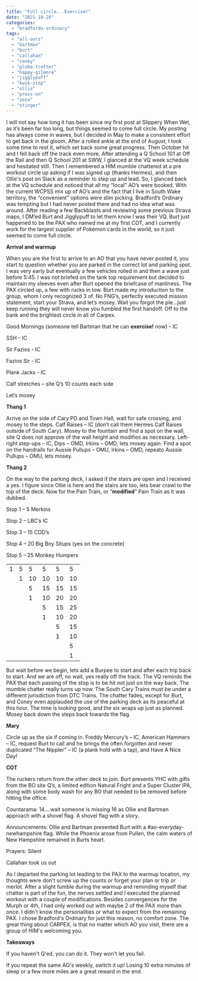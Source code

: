 ```yaml
---
title: "Full circle...Exercise!"
date: "2021-10-28"
categories: 
  - "bradfords-ordinary"
tags: 
  - "all-ours"
  - "bartman"
  - "burt"
  - "callahan"
  - "coney"
  - "globe-trotter"
  - "happy-gilmore"
  - "jigglypuff"
  - "kwik-stop"
  - "ollie"
  - "press-on"
  - "sosa"
  - "stinger"
---
```


I will not say how long it has been since my first post at Slippery When Wet, as it’s been far too long, but things seemed to come full circle. My posting has always come in waves, but I decided in May to make a consistent effort to get back in the gloom. After a rolled ankle at the end of August, I took some time to rest it, which set back some great progress. Then October hit and I fell back off the track even more. After attending a Q School 101 at Off the Rail and then Q School 201 at SWW, I glanced at the VQ week schedule and hesitated still. Then I remembered a HIM mumble chattered at a pre workout circle up asking if I was signed up (thanks Hermes), and then Ollie's post on Slack as a reminder to step up and lead. So, I glanced back at the VQ schedule and noticed that all my “local” AO’s were booked. With the current WCPSS mix up of AO’s and the fact that I live in South Wake territory, the “convenient” options were slim picking. Bradford’s Ordinary was tempting but I had never posted there and had no idea what was around. After reading a few Backblasts and reviewing some previous Strava maps, I DM’ed Burt and Jigglypuff to let them know I was their VQ. Burt just happened to be the PAX who named me at my first COT, and I currently work for the largest supplier of Pokémon cards in the world, so it just seemed to come full circle.

**Arrival and warmup**

When you are the first to arrive to an AO that you have never posted it, you start to question whether you are parked in the correct lot and parking spot. I was very early but eventually a few vehicles rolled in and then a wave just before 5:45. I was not briefed on the tank top requirement but decided to maintain my sleeves even after Burt opened the briefcase of manliness. The PAX circled up, a few with rucks in tow. Burt made my introduction to the group, whom I only recognized 3 of. No FNG’s, perfectly executed mission statement, start your Strava, and let’s mosey. Wait you forgot the ple…just keep running they will never know you fumbled the first handoff. Off to the bank and the brightest circle in all of Carpex.

Good Mornings (someone tell Bartman that he can **exercise!** now) - IC

SSH - IC

Sir Fazios - IC

Fazios Sir - IC

Plank Jacks - IC

Calf stretches – site Q’s 10 counts each side

Let’s mosey

**Thang 1**

Arrive on the side of Cary PD and Town Hall, wait for safe crossing, and mosey to the steps. Calf Raises – IC (don’t call them Hermes Calf Raises outside of South Cary). Mosey to the fountain and find a spot on the wall, site Q does not approve of the wall height and modifies as necessary. Left-right step-ups – IC, Dips – OMD, Irkins – OMD, lets mosey again. Find a spot on the handrails for Aussie Pullups – OMU, Irkins – OMD, repeato Aussie Pullups – OMU, lets mosey.

**Thang 2**

On the way to the parking deck, I asked if the stairs are open and I received a yes. I figure since Ollie is here and the stairs are too, lets bear crawl to the top of the deck. Now for the Pain Train, or “**modified**” Pain Train as it was dubbed.

Stop 1 – 5 Merkins

Stop 2 – LBC’s IC

Stop 3 – 15 CDD’s

Stop 4 – 20 Big Boy Situps (yes on the concrete)

Stop 5 – 25 Monkey Humpers

<table><tbody><tr><td>1</td><td>5</td><td>5</td><td>5</td><td>5</td><td>5</td></tr><tr><td></td><td>1</td><td>10</td><td>10</td><td>10</td><td>10</td></tr><tr><td></td><td></td><td>5</td><td>15</td><td>15</td><td>15</td></tr><tr><td></td><td></td><td>1</td><td>10</td><td>20</td><td>20</td></tr><tr><td></td><td></td><td></td><td>5</td><td>15</td><td>25</td></tr><tr><td></td><td></td><td></td><td>1</td><td>10</td><td>20</td></tr><tr><td></td><td></td><td></td><td></td><td>5</td><td>15</td></tr><tr><td></td><td></td><td></td><td></td><td>1</td><td>10</td></tr><tr><td></td><td></td><td></td><td></td><td></td><td>5</td></tr><tr><td></td><td></td><td></td><td></td><td></td><td>1</td></tr></tbody></table>

But wait before we begin, lets add a Burpee to start and after each trip back to start. And we are off, no wait, yes really off the track. The VQ reminds the PAX that each passing of the stop is to be hit not just on the way back. The mumble chatter really turns up now. The South Cary Trains must be under a different jurisdiction from DTC Trains. The chatter fades, except for Burt, and Coney even applauded the use of the parking deck as its peaceful at this hour. The time is looking good, and the six wraps up just as planned. Mosey back down the steps back towards the flag.

**Mary**

Circle up as the six if coming in. Freddy Mercury’s – IC, American Hammers – IC, request Burt to call and he brings the often forgotten and never duplicated “The Nippler” – IC (a plank hold with a tap), and Have A Nice Day!

**COT**

The ruckers return from the other deck to join. Burt presents YHC with gifts from the BO site Q’s, a limited edition Natural Fright and a Super Cluster IPA, along with some body wash for any BO that needed to be removed before hitting the office.

Countarama: 14….wait someone is missing 16 as Ollie and Bartman approach with a shovel flag. A shovel flag with a story.

Announcements: Ollie and Bartman presented Burt with a #ao-everyday-newhampshire flag. While the Phoenix arose from Pullen, the calm waters of New Hampshire remained in Burts heart.

Prayers: Silent

Callahan took us out

As I departed the parking lot leading to the PAX to the warmup location, my thoughts were don't screw up the counts or forget your plan or trip or merlot. After a slight fumble during the warmup and reminding myself that chatter is part of the fun, the nerves settled and I executed the planned workout with a couple of modifications. Besides convergences for the Murph or 4th, I had only worked out with maybe 2 of the PAX more than once. I didn't know the personalities or what to expect from the remaining PAX. I chose Bradford's Ordinary for just this reason, no comfort zone. The great thing about CARPEX, is that no matter which AO you visit, there are a group of HIM's welcoming you.

**Takeaways**

If you haven't Q'ed, you can do it. They won't let you fail.

If you repeat the same AO's weekly, switch it up! Losing 10 extra minutes of sleep or a few more miles are a great reward in the end.
